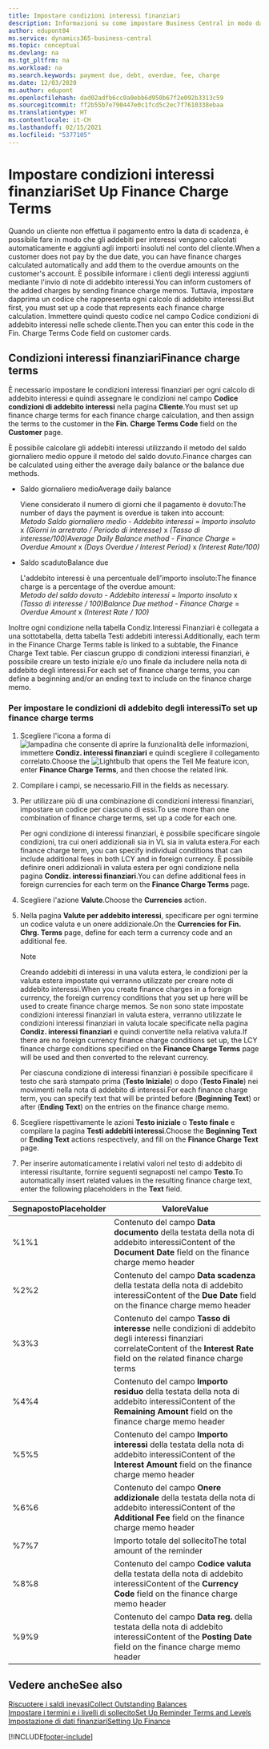 ```yaml
---
title: Impostare condizioni interessi finanziari
description: Informazioni su come impostare Business Central in modo da poter informare i clienti degli addebiti aggiuntivi inviando note addebito interessi.
author: edupont04
ms.service: dynamics365-business-central
ms.topic: conceptual
ms.devlang: na
ms.tgt_pltfrm: na
ms.workload: na
ms.search.keywords: payment due, debt, overdue, fee, charge
ms.date: 12/03/2020
ms.author: edupont
ms.openlocfilehash: dad02adfb6cc0a0ebb6d950b67f2e092b3313c59
ms.sourcegitcommit: ff2b55b7e790447e0c1fcd5c2ec7f7610338ebaa
ms.translationtype: HT
ms.contentlocale: it-CH
ms.lasthandoff: 02/15/2021
ms.locfileid: "5377105"
---
```

# <a name="set-up-finance-charge-terms"></a><span data-ttu-id="6d133-103">Impostare condizioni interessi finanziari</span><span class="sxs-lookup"><span data-stu-id="6d133-103">Set Up Finance Charge Terms</span></span>

<span data-ttu-id="6d133-104">Quando un cliente non effettua il pagamento entro la data di scadenza, è possibile fare in modo che gli addebiti per interessi vengano calcolati automaticamente e aggiunti agli importi insoluti nel conto del cliente.</span><span class="sxs-lookup"><span data-stu-id="6d133-104">When a customer does not pay by the due date, you can have finance charges calculated automatically and add them to the overdue amounts on the customer's account.</span></span> <span data-ttu-id="6d133-105">È possibile informare i clienti degli interessi aggiunti mediante l'invio di note di addebito interessi.</span><span class="sxs-lookup"><span data-stu-id="6d133-105">You can inform customers of the added charges by sending finance charge memos.</span></span> <span data-ttu-id="6d133-106">Tuttavia, impostare dapprima un codice che rappresenta ogni calcolo di addebito interessi.</span><span class="sxs-lookup"><span data-stu-id="6d133-106">But first, you must set up a code that represents each finance charge calculation.</span></span> <span data-ttu-id="6d133-107">Immettere quindi questo codice nel campo Codice condizioni di addebito interessi nelle schede cliente.</span><span class="sxs-lookup"><span data-stu-id="6d133-107">Then you can enter this code in the Fin. Charge Terms Code field on customer cards.</span></span>  

## <a name="finance-charge-terms"></a><span data-ttu-id="6d133-108">Condizioni interessi finanziari</span><span class="sxs-lookup"><span data-stu-id="6d133-108">Finance charge terms</span></span>

<span data-ttu-id="6d133-109">È necessario impostare le condizioni interessi finanziari per ogni calcolo di addebito interessi e quindi assegnare le condizioni nel campo **Codice condizioni di addebito interessi** nella pagina **Cliente**.</span><span class="sxs-lookup"><span data-stu-id="6d133-109">You must set up finance charge terms for each finance charge calculation, and then assign the terms to the customer in the **Fin. Charge Terms Code** field on the **Customer** page.</span></span>

<span data-ttu-id="6d133-110">È possibile calcolare gli addebiti interessi utilizzando il metodo del saldo giornaliero medio oppure il metodo del saldo dovuto.</span><span class="sxs-lookup"><span data-stu-id="6d133-110">Finance charges can be calculated using either the average daily balance or the balance due methods.</span></span>

* <span data-ttu-id="6d133-111">Saldo giornaliero medio</span><span class="sxs-lookup"><span data-stu-id="6d133-111">Average daily balance</span></span>  
  
  <span data-ttu-id="6d133-112">Viene considerato il numero di giorni che il pagamento è dovuto:</span><span class="sxs-lookup"><span data-stu-id="6d133-112">The number of days the payment is overdue is taken into account:</span></span>  
  <span data-ttu-id="6d133-113">*Metodo Saldo giornaliero medio* - *Addebito interessi* = *Importo insoluto* x *(Giorni in arretrato / Periodo di interesse)* x *(Tasso di interesse/100)*</span><span class="sxs-lookup"><span data-stu-id="6d133-113">*Average Daily Balance method* - *Finance Charge* = *Overdue Amount* x *(Days Overdue / Interest Period)* x *(Interest Rate/100)*</span></span>

* <span data-ttu-id="6d133-114">Saldo scaduto</span><span class="sxs-lookup"><span data-stu-id="6d133-114">Balance due</span></span>  
  
  <span data-ttu-id="6d133-115">L'addebito interessi è una percentuale dell'importo insoluto:</span><span class="sxs-lookup"><span data-stu-id="6d133-115">The finance charge is a percentage of the overdue amount:</span></span>  
  <span data-ttu-id="6d133-116">*Metodo del saldo dovuto* - *Addebito interessi* = *Importo insoluto* x *(Tasso di interesse / 100)*</span><span class="sxs-lookup"><span data-stu-id="6d133-116">*Balance Due method* - *Finance Charge* = *Overdue Amount* x *(Interest Rate / 100)*</span></span>

<span data-ttu-id="6d133-117">Inoltre ogni condizione nella tabella Condiz.Interessi Finanziari è collegata a una sottotabella, detta tabella Testi addebiti interessi.</span><span class="sxs-lookup"><span data-stu-id="6d133-117">Additionally, each term in the Finance Charge Terms table is linked to a subtable, the Finance Charge Text table.</span></span> <span data-ttu-id="6d133-118">Per ciascun gruppo di condizioni interessi finanziari, è possibile creare un testo iniziale e/o uno finale da includere nella nota di addebito degli interessi.</span><span class="sxs-lookup"><span data-stu-id="6d133-118">For each set of finance charge terms, you can define a beginning and/or an ending text to include on the finance charge memo.</span></span>

### <a name="to-set-up-finance-charge-terms"></a><span data-ttu-id="6d133-119">Per impostare le condizioni di addebito degli interessi</span><span class="sxs-lookup"><span data-stu-id="6d133-119">To set up finance charge terms</span></span>

1. <span data-ttu-id="6d133-120">Scegliere l'icona a forma di ![lampadina che consente di aprire la funzionalità delle informazioni](media/ui-search/search_small.png "Informazioni sull'operazione che si desidera eseguire"), immettere **Condiz. interessi finanziari** e quindi scegliere il collegamento correlato.</span><span class="sxs-lookup"><span data-stu-id="6d133-120">Choose the ![Lightbulb that opens the Tell Me feature](media/ui-search/search_small.png "Tell me what you want to do") icon, enter **Finance Charge Terms**, and then choose the related link.</span></span>  
2. <span data-ttu-id="6d133-121">Compilare i campi, se necessario.</span><span class="sxs-lookup"><span data-stu-id="6d133-121">Fill in the fields as necessary.</span></span>
3. <span data-ttu-id="6d133-122">Per utilizzare più di una combinazione di condizioni interessi finanziari, impostare un codice per ciascuno di essi.</span><span class="sxs-lookup"><span data-stu-id="6d133-122">To use more than one combination of finance charge terms, set up a code for each one.</span></span>

    <span data-ttu-id="6d133-123">Per ogni condizione di interessi finanziari, è possibile specificare singole condizioni, tra cui oneri addizionali sia in VL sia in valuta estera.</span><span class="sxs-lookup"><span data-stu-id="6d133-123">For each finance charge term, you can specify individual conditions that can include additional fees in both LCY and in foreign currency.</span></span> <span data-ttu-id="6d133-124">È possibile definire oneri addizionali in valuta estera per ogni condizione nella pagina **Condiz. interessi finanziari**.</span><span class="sxs-lookup"><span data-stu-id="6d133-124">You can define additional fees in foreign currencies for each term on the **Finance Charge Terms** page.</span></span>
4. <span data-ttu-id="6d133-125">Scegliere l'azione **Valute**.</span><span class="sxs-lookup"><span data-stu-id="6d133-125">Choose the **Currencies** action.</span></span>
5. <span data-ttu-id="6d133-126">Nella pagina **Valute per addebito interessi**, specificare per ogni termine un codice valuta e un onere addizionale.</span><span class="sxs-lookup"><span data-stu-id="6d133-126">On the **Currencies for Fin. Chrg. Terms** page, define for each term a currency code and an additional fee.</span></span>

    > [!NOTE]  
    > <span data-ttu-id="6d133-127">Creando addebiti di interessi in una valuta estera, le condizioni per la valuta estera impostate qui verranno utilizzate per creare note di addebito interessi.</span><span class="sxs-lookup"><span data-stu-id="6d133-127">When you create finance charges in a foreign currency, the foreign currency conditions that you set up here will be used to create finance charge memos.</span></span> <span data-ttu-id="6d133-128">Se non sono state impostate condizioni interessi finanziari in valuta estera, verranno utilizzate le condizioni interessi finanziari in valuta locale specificate nella pagina **Condiz. interessi finanziari** e quindi convertite nella relativa valuta.</span><span class="sxs-lookup"><span data-stu-id="6d133-128">If there are no foreign currency finance charge conditions set up, the LCY finance charge conditions specified on the **Finance Charge Terms** page will be used and then converted to the relevant currency.</span></span>

    <span data-ttu-id="6d133-129">Per ciascuna condizione di interessi finanziari è possibile specificare il testo che sarà stampato prima (**Testo Iniziale**) o dopo (**Testo Finale**) nei movimenti nella nota di addebito di interessi.</span><span class="sxs-lookup"><span data-stu-id="6d133-129">For each finance charge term, you can specify text that will be printed before (**Beginning Text**) or after (**Ending Text**) on the entries on the finance charge memo.</span></span>  
6. <span data-ttu-id="6d133-130">Scegliere rispettivamente le azioni **Testo iniziale** o **Testo finale** e compilare la pagina **Testi addebiti interessi**.</span><span class="sxs-lookup"><span data-stu-id="6d133-130">Choose the **Beginning Text** or **Ending Text** actions respectively, and fill on the **Finance Charge Text** page.</span></span>
7. <span data-ttu-id="6d133-131">Per inserire automaticamente i relativi valori nel testo di addebito di interessi risultante, fornire seguenti segnaposti nel campo **Testo**.</span><span class="sxs-lookup"><span data-stu-id="6d133-131">To automatically insert related values in the resulting finance charge text, enter the following placeholders in the **Text** field.</span></span>

|<span data-ttu-id="6d133-132">Segnaposto</span><span class="sxs-lookup"><span data-stu-id="6d133-132">Placeholder</span></span>|<span data-ttu-id="6d133-133">Valore</span><span class="sxs-lookup"><span data-stu-id="6d133-133">Value</span></span>|  
|-----------------|-----------|  
|<span data-ttu-id="6d133-134">%1</span><span class="sxs-lookup"><span data-stu-id="6d133-134">%1</span></span>|<span data-ttu-id="6d133-135">Contenuto del campo **Data documento** della testata della nota di addebito interessi</span><span class="sxs-lookup"><span data-stu-id="6d133-135">Content of the **Document Date** field on the finance charge memo header</span></span>|  
|<span data-ttu-id="6d133-136">%2</span><span class="sxs-lookup"><span data-stu-id="6d133-136">%2</span></span>|<span data-ttu-id="6d133-137">Contenuto del campo **Data scadenza** della testata della nota di addebito interessi</span><span class="sxs-lookup"><span data-stu-id="6d133-137">Content of the **Due Date** field on the finance charge memo header</span></span>|  
|<span data-ttu-id="6d133-138">%3</span><span class="sxs-lookup"><span data-stu-id="6d133-138">%3</span></span>|<span data-ttu-id="6d133-139">Contenuto del campo **Tasso di interesse** nelle condizioni di addebito degli interessi finanziari correlate</span><span class="sxs-lookup"><span data-stu-id="6d133-139">Content of the **Interest Rate** field on the related finance charge terms</span></span>|  
|<span data-ttu-id="6d133-140">%4</span><span class="sxs-lookup"><span data-stu-id="6d133-140">%4</span></span>|<span data-ttu-id="6d133-141">Contenuto del campo **Importo residuo** della testata della nota di addebito interessi</span><span class="sxs-lookup"><span data-stu-id="6d133-141">Content of the **Remaining Amount** field on the finance charge memo header</span></span>|  
|<span data-ttu-id="6d133-142">%5</span><span class="sxs-lookup"><span data-stu-id="6d133-142">%5</span></span>|<span data-ttu-id="6d133-143">Contenuto del campo **Importo interessi** della testata della nota di addebito interessi</span><span class="sxs-lookup"><span data-stu-id="6d133-143">Content of the **Interest Amount** field on the finance charge memo header</span></span>|  
|<span data-ttu-id="6d133-144">%6</span><span class="sxs-lookup"><span data-stu-id="6d133-144">%6</span></span>|<span data-ttu-id="6d133-145">Contenuto del campo **Onere addizionale** della testata della nota di addebito interessi</span><span class="sxs-lookup"><span data-stu-id="6d133-145">Content of the **Additional Fee** field on the finance charge memo header</span></span>|  
|<span data-ttu-id="6d133-146">%7</span><span class="sxs-lookup"><span data-stu-id="6d133-146">%7</span></span>|<span data-ttu-id="6d133-147">Importo totale del sollecito</span><span class="sxs-lookup"><span data-stu-id="6d133-147">The total amount of the reminder</span></span>|  
|<span data-ttu-id="6d133-148">%8</span><span class="sxs-lookup"><span data-stu-id="6d133-148">%8</span></span>|<span data-ttu-id="6d133-149">Contenuto del campo **Codice valuta** della testata della nota di addebito interessi</span><span class="sxs-lookup"><span data-stu-id="6d133-149">Content of the **Currency Code** field on the finance charge memo header</span></span>|  
|<span data-ttu-id="6d133-150">%9</span><span class="sxs-lookup"><span data-stu-id="6d133-150">%9</span></span>|<span data-ttu-id="6d133-151">Contenuto del campo **Data reg.** della testata della nota di addebito interessi</span><span class="sxs-lookup"><span data-stu-id="6d133-151">Content of the **Posting Date** field on the finance charge memo header</span></span>|  

## <a name="see-also"></a><span data-ttu-id="6d133-152">Vedere anche</span><span class="sxs-lookup"><span data-stu-id="6d133-152">See also</span></span>

[<span data-ttu-id="6d133-153">Riscuotere i saldi inevasi</span><span class="sxs-lookup"><span data-stu-id="6d133-153">Collect Outstanding Balances</span></span>](receivables-collect-outstanding-balances.md)  
[<span data-ttu-id="6d133-154">Impostare i termini e i livelli di sollecito</span><span class="sxs-lookup"><span data-stu-id="6d133-154">Set Up Reminder Terms and Levels</span></span>](finance-setup-reminders.md)  
[<span data-ttu-id="6d133-155">Impostazione di dati finanziari</span><span class="sxs-lookup"><span data-stu-id="6d133-155">Setting Up Finance</span></span>](finance-setup-finance.md)  


[!INCLUDE[footer-include](includes/footer-banner.md)]